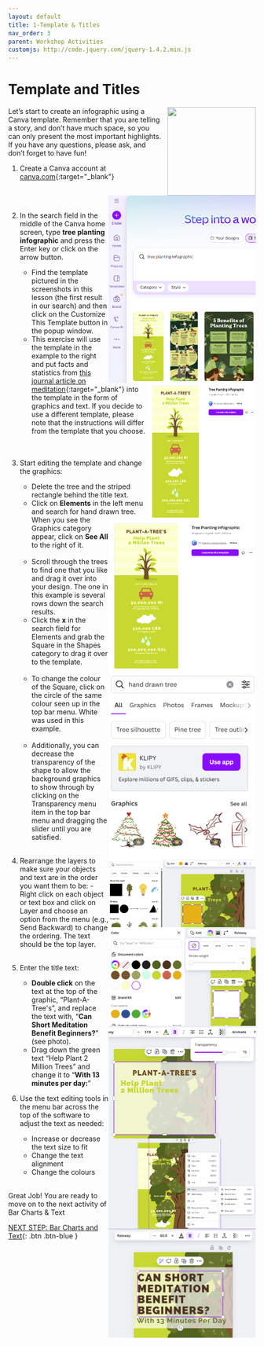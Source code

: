 ```yaml
---
layout: default
title: 1-Template & Titles
nav_order: 3
parent: Workshop Activities
customjs: http://code.jquery.com/jquery-1.4.2.min.js
---
```

# Template and Titles
<img src="images//infographics-template-01.png" style="float:right; margin-left:10px; width:180px;height:180px;"> 
Let’s start to create an infographic using a Canva template. Remember that you are telling a story, and don’t have much space, so you can only present the most important highlights. If you have any questions, please ask, and don’t forget to have fun!

1. Create a Canva account at [canva.com](https://www.canva.com/){:target="_blank"}

    <img src="images//info00.png" style="float:right;width:300px;" alt="infographics template"> 
   <br><br>
2. In the search field in the middle of the Canva home screen, type **tree planting infographic** and press the Enter key or click on the arrow button.
    - Find the template pictured in the screenshots in this lesson (the first result in our search) and then click on the Customize This Template button in the popup window. <img src="images//info00b.png" style="float:right;width:220px;height:280px;" alt="infographics template"> 
    - This exercise will use the template in the example to the right and put facts and statistics from [this journal article on meditation](https://bit.ly/dsc-infographic-meditate){:target="_blank"} into the template in the form of graphics and text. If you decide to use a different template, please note that the instructions will differ from the template that you choose.
    
    <img src="images//info00b.png" style="float:right;width:300px;" alt="infographic template selection button">  
   <br><br>
3. Start editing the template and change the graphics:
    - Delete the tree and the striped rectangle behind the title text.
    - Click on **Elements** in the left menu and search for hand drawn tree. When you see the Graphics category appear, click on **See All** to the right of it.
          <img src="images//info01.png" style="float:right;width:300px;" alt="Elements menu">
      <br><br>
    - Scroll through the trees to find one that you like and drag it over into your design. The one in this example is several rows down the search results.
    - Click the **x** in the search field for Elements and grab the Square in the Shapes category to drag it over to the template.
      <img src="images//info03a.png" style="float:right;width:300px;" alt="Shapes menu">
         <br><br>
    - To change the colour of the Square, click on the circle of the same colour seen up in the top bar menu. White was used in this example.
   <img src="images//info03b.png" style="float:right;width:300px;" alt="Colour menu">    <br><br>
    - Additionally, you can decrease the transparency of the shape to allow the background graphics to show through by clicking on the Transparency menu item in the top bar menu and dragging the slider until you are satisfied.
    <img src="images//info03c.png" style="float:right;width:300px;" alt="Elements menu">    <br><br>
4. Rearrange the layers to make sure your objects and text are in the order you want them to be:
    -Right click on each object or text box and click on Layer and choose an option from the menu (e.g., Send Backward) to change the ordering. The text should be the top layer.
     <img src="images//info03.png" style="float:right;width:300px;" alt="Layers menu">    <br><br>
6. Enter the title text:
    -  **Double click** on the text at the top of the graphic, “Plant-A-Tree's”, and replace the text with, “**Can Short Meditation Benefit Beginners?**” (see photo).
    -  Drag down the green text “Help Plant 2 Million Trees” and change it to “**With 13 minutes per day:**”
7. Use the text editing tools in the menu bar across the top of the software to adjust the text as needed:
   - Increase or decrease the text size to fit
   - Change the text alignment
   - Change the colours
   <img src="images//info04.png" style="float:right;width:300px;" alt="Text Changes">    <br><br>

Great Job! You are ready to move on to the next activity of Bar Charts & Text

<script>  

    function toggle(input) {
        var x = document.getElementById(input);
        if (x.style.display === "none") {
            x.style.display = "block";
        } else {
            x.style.display = "none";
        }
    }
</script>

[NEXT STEP: Bar Charts and Text](2-canva-charts.html){: .btn .btn-blue }
